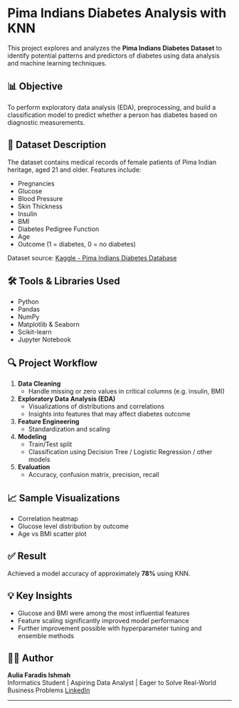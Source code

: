 # Pima Indians Diabetes Analysis with KNN

This project explores and analyzes the **Pima Indians Diabetes Dataset** to identify potential patterns and predictors of diabetes using data analysis and machine learning techniques.

## 📊 Objective
To perform exploratory data analysis (EDA), preprocessing, and build a classification model to predict whether a person has diabetes based on diagnostic measurements.

## 🧠 Dataset Description
The dataset contains medical records of female patients of Pima Indian heritage, aged 21 and older. Features include:
- Pregnancies
- Glucose
- Blood Pressure
- Skin Thickness
- Insulin
- BMI
- Diabetes Pedigree Function
- Age
- Outcome (1 = diabetes, 0 = no diabetes)

Dataset source: [Kaggle - Pima Indians Diabetes Database](https://www.kaggle.com/datasets/uciml/pima-indians-diabetes-database)

## 🛠️ Tools & Libraries Used
- Python
- Pandas
- NumPy
- Matplotlib & Seaborn
- Scikit-learn
- Jupyter Notebook

## 🔍 Project Workflow
1. **Data Cleaning**  
   - Handle missing or zero values in critical columns (e.g. insulin, BMI)
2. **Exploratory Data Analysis (EDA)**  
   - Visualizations of distributions and correlations
   - Insights into features that may affect diabetes outcome
3. **Feature Engineering**  
   - Standardization and scaling
4. **Modeling**  
   - Train/Test split
   - Classification using Decision Tree / Logistic Regression / other models
5. **Evaluation**  
   - Accuracy, confusion matrix, precision, recall

## 📈 Sample Visualizations
- Correlation heatmap
- Glucose level distribution by outcome
- Age vs BMI scatter plot

## ✅ Result
Achieved a model accuracy of approximately **78%** using KNN.

## 💡 Key Insights
- Glucose and BMI were among the most influential features
- Feature scaling significantly improved model performance
- Further improvement possible with hyperparameter tuning and ensemble methods

## 🙋‍♀️ Author
**Aulia Faradis Ishmah**  
Informatics Student | Aspiring Data Analyst | Eager to Solve Real-World Business Problems 
[LinkedIn](https://www.linkedin.com/in/aulia-faradis-ishmah)

---

